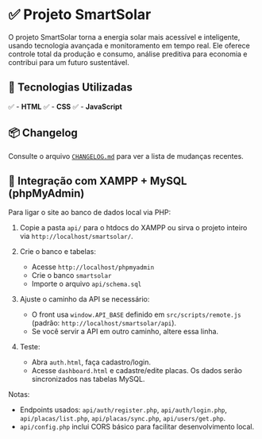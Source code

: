 # ✅ Projeto SmartSolar

O projeto SmartSolar torna a energia solar mais acessível e inteligente, usando tecnologia avançada e monitoramento em tempo real. Ele oferece controle total da produção e consumo, análise preditiva para economia e contribui para um futuro sustentável.

## 🚀 Tecnologias Utilizadas

✅ - **HTML** 
✅ - **CSS** 
✅ - **JavaScript** 

## 📦 Changelog

Consulte o arquivo [`CHANGELOG.md`](CHANGELOG.md) para ver a lista de mudanças recentes.

## 🔌 Integração com XAMPP + MySQL (phpMyAdmin)

Para ligar o site ao banco de dados local via PHP:

1) Copie a pasta `api/` para o htdocs do XAMPP ou sirva o projeto inteiro via `http://localhost/smartsolar/`.

2) Crie o banco e tabelas:
	- Acesse `http://localhost/phpmyadmin`
	- Crie o banco `smartsolar`
	- Importe o arquivo `api/schema.sql`

3) Ajuste o caminho da API se necessário:
	- O front usa `window.API_BASE` definido em `src/scripts/remote.js` (padrão: `http://localhost/smartsolar/api`).
	- Se você servir a API em outro caminho, altere essa linha.

4) Teste:
	- Abra `auth.html`, faça cadastro/login.
	- Acesse `dashboard.html` e cadastre/edite placas. Os dados serão sincronizados nas tabelas MySQL.

Notas:
- Endpoints usados: `api/auth/register.php`, `api/auth/login.php`, `api/placas/list.php`, `api/placas/sync.php`, `api/users/get.php`.
- `api/config.php` inclui CORS básico para facilitar desenvolvimento local.

